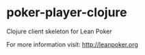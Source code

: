 # poker-player-clojure

Clojure client skeleton for Lean Poker

For more information visit: http://leanpoker.org

